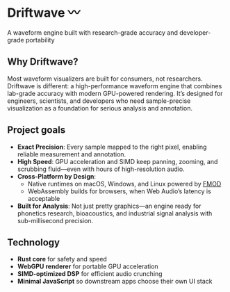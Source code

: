 # Driftwave 〰️

A waveform engine built with research-grade accuracy and developer-grade portability

## Why Driftwave?  
Most waveform visualizers are built for consumers, not researchers. Driftwave is different: a high-performance waveform engine that combines lab-grade accuracy with modern GPU-powered rendering. It’s designed for engineers, scientists, and developers who need sample-precise visualization as a foundation for serious analysis and annotation.  

## Project goals  
- **Exact Precision**: Every sample mapped to the right pixel, enabling reliable measurement and annotation.  
- **High Speed**: GPU acceleration and SIMD keep panning, zooming, and scrubbing fluid—even with hours of high-resolution audio.  
- **Cross-Platform by Design**:  
  - Native runtimes on macOS, Windows, and Linux powered by [FMOD](https://www.fmod.com/)  
  - WebAssembly builds for browsers, when Web Audio’s latency is acceptable
- **Built for Analysis**: Not just pretty graphics—an engine ready for phonetics research, bioacoustics, and industrial signal analysis with sub-millisecond precision.  

## Technology  
- **Rust core** for safety and speed  
- **WebGPU renderer** for portable GPU acceleration  
- **SIMD-optimized DSP** for efficient audio crunching  
- **Minimal JavaScript** so downstream apps choose their own UI stack  

